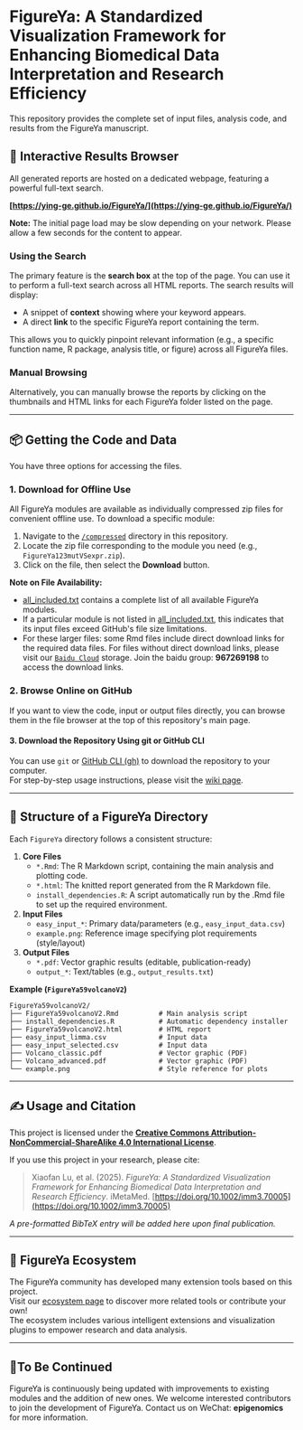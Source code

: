 # FigureYa: A Standardized Visualization Framework for Enhancing Biomedical Data Interpretation and Research Efficiency

This repository provides the complete set of input files, analysis code, and results from the FigureYa manuscript.

## 🔎 Interactive Results Browser

All generated reports are hosted on a dedicated webpage, featuring a powerful full-text search.

**[https://ying-ge.github.io/FigureYa/](https://ying-ge.github.io/FigureYa/)**

**Note:** The initial page load may be slow depending on your network. Please allow a few seconds for the content to appear.

### Using the Search
The primary feature is the **search box** at the top of the page. You can use it to perform a full-text search across all HTML reports. The search results will display:
*   A snippet of **context** showing where your keyword appears.
*   A direct **link** to the specific FigureYa report containing the term.

This allows you to quickly pinpoint relevant information (e.g., a specific function name, R package, analysis title, or figure) across all FigureYa files.

### Manual Browsing
Alternatively, you can manually browse the reports by clicking on the thumbnails and HTML links for each FigureYa folder listed on the page.

---

## 📦 Getting the Code and Data

You have three options for accessing the files.

### 1. Download for Offline Use

All FigureYa modules are available as individually compressed zip files for convenient offline use. To download a specific module:

1.  Navigate to the [`/compressed`](https://github.com/ying-ge/FigureYa/tree/main/compressed) directory in this repository.
2.  Locate the zip file corresponding to the module you need (e.g., `FigureYa123mutVSexpr.zip`).
3.  Click on the file, then select the **Download** button.

**Note on File Availability:**
- [all_included.txt](https://github.com/ying-ge/FigureYa/blob/main/.github/docs/all_included.txt) contains a complete list of all available FigureYa modules.
- If a particular module is not listed in [all_included.txt](https://github.com/ying-ge/FigureYa/blob/main/.github/docs/all_included.txt), this indicates that its input files exceed GitHub's file size limitations.
- For these larger files: some Rmd files include direct download links for the required data files. For files without direct download links, please visit our [`Baidu Cloud`](https://pan.baidu.com) storage. Join the baidu group: **967269198** to access the download links.

### 2. Browse Online on GitHub
If you want to view the code, input or output files directly, you can browse them in the file browser at the top of this repository's main page.

#### 3. Download the Repository Using git or GitHub CLI

You can use `git` or [GitHub CLI (gh)](https://cli.github.com/) to download the repository to your computer.  
For step-by-step usage instructions, please visit the [wiki page](https://github.com/ying-ge/FigureYa/wiki).

---

## :file_folder: Structure of a FigureYa Directory
Each `FigureYa` directory follows a consistent structure:

1. **Core Files**
   - `*.Rmd`: The R Markdown script, containing the main analysis and plotting code.
   - `*.html`: The knitted report generated from the R Markdown file.
   - `install_dependencies.R`: A script automatically run by the .Rmd file to set up the required environment.
2. **Input Files**  
   - `easy_input_*`: Primary data/parameters (e.g., `easy_input_data.csv`)  
   - `example.png`: Reference image specifying plot requirements (style/layout)  
3. **Output Files**  
   - `*.pdf`: Vector graphic results (editable, publication-ready)  
   - `output_*`: Text/tables (e.g., `output_results.txt`)  

**Example (`FigureYa59volcanoV2`)**  
```plaintext
FigureYa59volcanoV2/
├── FigureYa59volcanoV2.Rmd          # Main analysis script
├── install_dependencies.R           # Automatic dependency installer
├── FigureYa59volcanoV2.html         # HTML report
├── easy_input_limma.csv             # Input data
├── easy_input_selected.csv          # Input data
├── Volcano_classic.pdf              # Vector graphic (PDF)
├── Volcano_advanced.pdf             # Vector graphic (PDF)
└── example.png                      # Style reference for plots
```

---

## ✍️ Usage and Citation

This project is licensed under the **[Creative Commons Attribution-NonCommercial-ShareAlike 4.0 International License](http://creativecommons.org/licenses/by-nc-sa/4.0/)**.

If you use this project in your research, please cite:

> Xiaofan Lu, et al. (2025). *FigureYa: A Standardized Visualization Framework for Enhancing Biomedical Data Interpretation and Research Efficiency*. iMetaMed. [https://doi.org/10.1002/imm3.70005](https://doi.org/10.1002/imm3.70005)

*A pre-formatted BibTeX entry will be added here upon final publication.*

---

## 🌱 FigureYa Ecosystem

The FigureYa community has developed many extension tools based on this project.  
Visit our [ecosystem page](https://github.com/ying-ge/FigureYa/wiki/FigureYa-Ecosystem) to discover more related tools or contribute your own!  
The ecosystem includes various intelligent extensions and visualization plugins to empower research and data analysis.

---

## :handshake:To Be Continued

FigureYa is continuously being updated with improvements to existing modules and the addition of new ones. We welcome interested contributors to join the development of FigureYa. Contact us on WeChat: **epigenomics** for more information.
